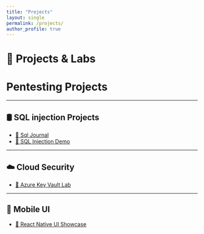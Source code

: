 ```yaml
---
title: "Projects"
layout: single
permalink: /projects/
author_profile: true
---
```


# 💼 Projects & Labs

# Pentesting Projects
---
## 🛢️ SQL injection Projects

- [📄 Sql Journal](/assets/ProjectFile/Sql/SqlJournal.pdf)
- [📄 SQL Injection Demo](/assets/ProjectFile/sql/SqlInjectionDemo.pdf)

---

## ☁️ Cloud Security

- [📄 Azure Key Vault Lab](/assets/ProjectFile/az500_keyvault_lab.pdf)

---

## 📱 Mobile UI

- [📄 React Native UI Showcase](/assets/ProjectFile/reactnative_ui_showcase.pdf)


